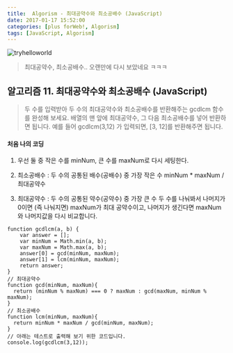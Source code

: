 ```yaml
---
title:  Algorism - 최대공약수와 최소공배수 (JavaScript)
date: 2017-01-17 15:52:00
categories: [plus forWeb!, Algorism]
tags: [JavaScript, Algorism]
---
```


![tryhelloworld](/image/al.jpg)

> 최대공약수, 최소공배수.. 오랜만에 다시 보았네요 ㅋㅋㅋ

## 알고리즘 11. 최대공약수와 최소공배수 (JavaScript)

> 두 수를 입력받아 두 수의 최대공약수와 최소공배수를 반환해주는 gcdlcm 함수를 완성해 보세요. 배열의 맨 앞에 최대공약수, 그 다음 최소공배수를 넣어 반환하면 됩니다. 예를 들어 gcdlcm(3,12) 가 입력되면, [3, 12]를 반환해주면 됩니다.

#### 처음 나의 코딩
1) 우선 둘 중 작은 수를 minNum, 큰 수를 maxNum로 다시 세팅한다.

2) 최소공배수 : 두 수의 공통된 배수(공배수) 중 가장 작은 수
 minNum * maxNum / 최대공약수

3) 최대공약수 : 두 수의 공통된 약수(공약수) 중 가장 큰 수
 두 수를 나눠봐서 나머지가 0이면 (즉 나눠지면) maxNum가 최대 공약수이고,
 나머지가 생긴다면 maxNum와 나머지값을 다시 비교합니다.

```
function gcdlcm(a, b) {
    var answer = [];
    var minNum = Math.min(a, b);
    var maxNum = Math.max(a, b);
    answer[0] = gcd(minNum, maxNum);
    answer[1] = lcm(minNum, maxNum);
    return answer;
}
// 최대공약수
function gcd(minNum, maxNum){
  return (minNum % maxNum) === 0 ? maxNum : gcd(maxNum, minNum % maxNum);
}
// 최소공배수
function lcm(minNum, maxNum){
  return minNum * maxNum / gcd(minNum, maxNum);
}
// 아래는 테스트로 출력해 보기 위한 코드입니다.
console.log(gcdlcm(3,12));
```
